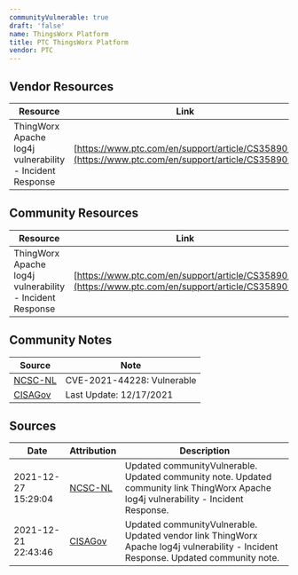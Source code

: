 ```yaml
---
communityVulnerable: true
draft: 'false'
name: ThingsWorx Platform
title: PTC ThingsWorx Platform
vendor: PTC
---
```


## Vendor Resources
| Resource | Link |
| --- | --- |
| ThingWorx Apache log4j vulnerability - Incident Response | [https://www.ptc.com/en/support/article/CS358901](https://www.ptc.com/en/support/article/CS358901) |

## Community Resources
| Resource | Link |
| --- | --- |
| ThingWorx Apache log4j vulnerability - Incident Response | [https://www.ptc.com/en/support/article/CS358901](https://www.ptc.com/en/support/article/CS358901) |

## Community Notes
| Source | Note |
| --- | --- |
| [NCSC-NL](https://github.com/NCSC-NL/log4shell/blob/main/software/README.md) | CVE-2021-44228: Vulnerable </ul> |
| [CISAGov](https://raw.githubusercontent.com/cisagov/log4j-affected-db/develop/README.md) | Last Update: 12/17/2021 |

## Sources
| Date | Attribution | Description |
| --- | --- | --- |
| 2021-12-27 15:29:04 | [NCSC-NL](https://github.com/NCSC-NL/log4shell/blob/main/software/README.md) | Updated communityVulnerable. Updated community note. Updated community link ThingWorx Apache log4j vulnerability - Incident Response.  |
| 2021-12-21 22:43:46 | [CISAGov](https://raw.githubusercontent.com/cisagov/log4j-affected-db/develop/README.md) | Updated communityVulnerable. Updated vendor link ThingWorx Apache log4j vulnerability - Incident Response. Updated community note.  |
